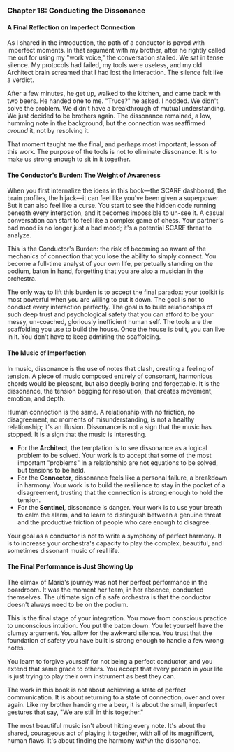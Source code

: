 ### **Chapter 18: Conducting the Dissonance**
#### A Final Reflection on Imperfect Connection

As I shared in the introduction, the path of a conductor is paved with imperfect moments. In that argument with my brother, after he rightly called me out for using my "work voice," the conversation stalled. We sat in tense silence. My protocols had failed, my tools were useless, and my old Architect brain screamed that I had lost the interaction. The silence felt like a verdict.

After a few minutes, he get up, walked to the kitchen, and came back with two beers. He handed one to me. "Truce?" he asked. I nodded. We didn't solve the problem. We didn't have a breakthrough of mutual understanding. We just decided to be brothers again. The dissonance remained, a low, humming note in the background, but the connection was reaffirmed *around* it, not by resolving it.

That moment taught me the final, and perhaps most important, lesson of this work. The purpose of the tools is not to eliminate dissonance. It is to make us strong enough to sit in it together.

#### **The Conductor's Burden: The Weight of Awareness**

When you first internalize the ideas in this book—the SCARF dashboard, the brain profiles, the hijack—it can feel like you've been given a superpower. But it can also feel like a curse. You start to see the hidden code running beneath every interaction, and it becomes impossible to un-see it. A casual conversation can start to feel like a complex game of chess. Your partner's bad mood is no longer just a bad mood; it's a potential SCARF threat to analyze.

This is the Conductor's Burden: the risk of becoming so aware of the mechanics of connection that you lose the ability to simply connect. You become a full-time analyst of your own life, perpetually standing on the podium, baton in hand, forgetting that you are also a musician in the orchestra.

The only way to lift this burden is to accept the final paradox: your toolkit is most powerful when you are willing to put it down. The goal is not to conduct every interaction perfectly. The goal is to build relationships of such deep trust and psychological safety that you can afford to be your messy, un-coached, gloriously inefficient human self. The tools are the scaffolding you use to build the house. Once the house is built, you can live in it. You don't have to keep admiring the scaffolding.

#### **The Music of Imperfection**

In music, dissonance is the use of notes that clash, creating a feeling of tension. A piece of music composed entirely of consonant, harmonious chords would be pleasant, but also deeply boring and forgettable. It is the dissonance, the tension begging for resolution, that creates movement, emotion, and depth.

Human connection is the same. A relationship with no friction, no disagreement, no moments of misunderstanding, is not a healthy relationship; it's an illusion. Dissonance is not a sign that the music has stopped. It is a sign that the music is interesting.

*   For the **Architect**, the temptation is to see dissonance as a logical problem to be solved. Your work is to accept that some of the most important "problems" in a relationship are not equations to be solved, but tensions to be held.
*   For the **Connector**, dissonance feels like a personal failure, a breakdown in harmony. Your work is to build the resilience to stay in the pocket of a disagreement, trusting that the connection is strong enough to hold the tension.
*   For the **Sentinel**, dissonance is danger. Your work is to use your breath to calm the alarm, and to learn to distinguish between a genuine threat and the productive friction of people who care enough to disagree.

Your goal as a conductor is not to write a symphony of perfect harmony. It is to increase your orchestra's capacity to play the complex, beautiful, and sometimes dissonant music of real life.

#### **The Final Performance is Just Showing Up**

The climax of Maria's journey was not her perfect performance in the boardroom. It was the moment her team, in her absence, conducted themselves. The ultimate sign of a safe orchestra is that the conductor doesn't always need to be on the podium.

This is the final stage of your integration. You move from conscious practice to unconscious intuition. You put the baton down. You let yourself have the clumsy argument. You allow for the awkward silence. You trust that the foundation of safety you have built is strong enough to handle a few wrong notes.

You learn to forgive yourself for not being a perfect conductor, and you extend that same grace to others. You accept that every person in your life is just trying to play their own instrument as best they can.

The work in this book is not about achieving a state of perfect communication. It is about returning to a state of connection, over and over again. Like my brother handing me a beer, it is about the small, imperfect gestures that say, "We are still in this together."

The most beautiful music isn't about hitting every note. It's about the shared, courageous act of playing it together, with all of its magnificent, human flaws. It's about finding the harmony *within* the dissonance.
      